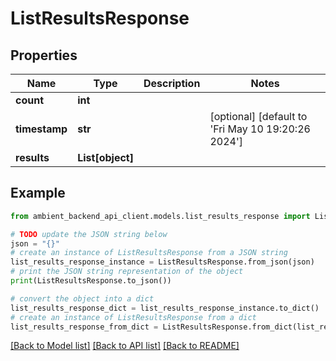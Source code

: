 # ListResultsResponse


## Properties

Name | Type | Description | Notes
------------ | ------------- | ------------- | -------------
**count** | **int** |  | 
**timestamp** | **str** |  | [optional] [default to 'Fri May 10 19:20:26 2024']
**results** | **List[object]** |  | 

## Example

```python
from ambient_backend_api_client.models.list_results_response import ListResultsResponse

# TODO update the JSON string below
json = "{}"
# create an instance of ListResultsResponse from a JSON string
list_results_response_instance = ListResultsResponse.from_json(json)
# print the JSON string representation of the object
print(ListResultsResponse.to_json())

# convert the object into a dict
list_results_response_dict = list_results_response_instance.to_dict()
# create an instance of ListResultsResponse from a dict
list_results_response_from_dict = ListResultsResponse.from_dict(list_results_response_dict)
```
[[Back to Model list]](../README.md#documentation-for-models) [[Back to API list]](../README.md#documentation-for-api-endpoints) [[Back to README]](../README.md)


